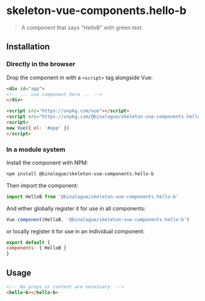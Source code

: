 # skeleton-vue-components.hello-b

> A component that says "HelloB" with green text.

## Installation

### Directly in the browser

Drop the component in with a `<script>` tag alongside Vue:

```html
<div id="app">
<!-- ... use component here ... -->
</div>

<script src="https://unpkg.com/vue"></script>
<script src="https://unpkg.com/@binalogue/skeleton-vue-components.hello-b"></script>
<script>
new Vue({ el: '#app' })
</script>
```

### In a module system

Install the component with NPM:

```bash
npm install @binalogue/skeleton-vue-components.hello-b
```

Then import the component:

```js
import HelloB from '@binalogue/skeleton-vue-components.hello-b'
```

And either globally register it for use in all components:

```js
Vue.component(HelloB, '@binalogue/skeleton-vue-components.hello-b')
```

or locally register it for use in an individual component:

```js
export default {
components: { HelloB }
}
```

## Usage

```html
<!-- No props or content are necessary. -->
<hello-b></hello-b>
```

